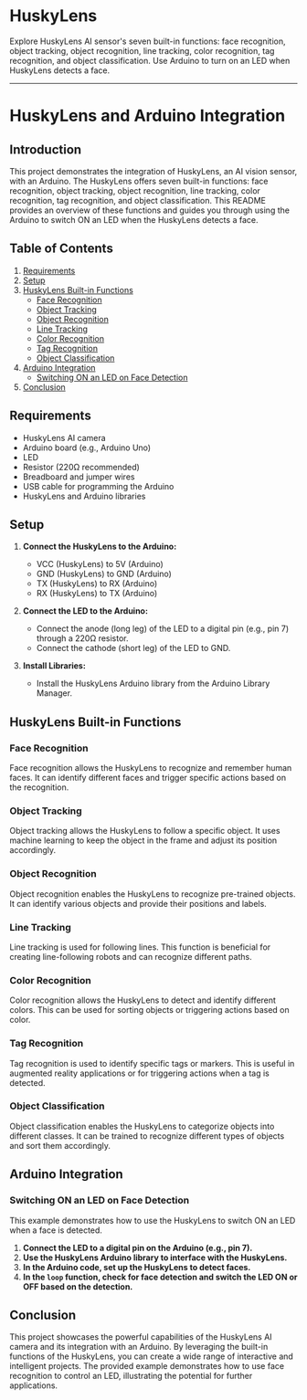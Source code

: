 # HuskyLens
Explore HuskyLens AI sensor's seven built-in functions: face recognition, object tracking, object recognition, line tracking, color recognition, tag recognition, and object classification. Use Arduino to turn on an LED when HuskyLens detects a face.


---

# HuskyLens and Arduino Integration

## Introduction

This project demonstrates the integration of HuskyLens, an AI vision sensor, with an Arduino. The HuskyLens offers seven built-in functions: face recognition, object tracking, object recognition, line tracking, color recognition, tag recognition, and object classification. This README provides an overview of these functions and guides you through using the Arduino to switch ON an LED when the HuskyLens detects a face.

## Table of Contents

1. [Requirements](#requirements)
2. [Setup](#setup)
3. [HuskyLens Built-in Functions](#huskyLens-built-in-functions)
    - [Face Recognition](#face-recognition)
    - [Object Tracking](#object-tracking)
    - [Object Recognition](#object-recognition)
    - [Line Tracking](#line-tracking)
    - [Color Recognition](#color-recognition)
    - [Tag Recognition](#tag-recognition)
    - [Object Classification](#object-classification)
4. [Arduino Integration](#arduino-integration)
    - [Switching ON an LED on Face Detection](#switching-on-an-led-on-face-detection)
5. [Conclusion](#conclusion)

## Requirements

- HuskyLens AI camera
- Arduino board (e.g., Arduino Uno)
- LED
- Resistor (220Ω recommended)
- Breadboard and jumper wires
- USB cable for programming the Arduino
- HuskyLens and Arduino libraries

## Setup

1. **Connect the HuskyLens to the Arduino:**
   - VCC (HuskyLens) to 5V (Arduino)
   - GND (HuskyLens) to GND (Arduino)
   - TX (HuskyLens) to RX (Arduino)
   - RX (HuskyLens) to TX (Arduino)

2. **Connect the LED to the Arduino:**
   - Connect the anode (long leg) of the LED to a digital pin (e.g., pin 7) through a 220Ω resistor.
   - Connect the cathode (short leg) of the LED to GND.

3. **Install Libraries:**
   - Install the HuskyLens Arduino library from the Arduino Library Manager.

## HuskyLens Built-in Functions

### Face Recognition

Face recognition allows the HuskyLens to recognize and remember human faces. It can identify different faces and trigger specific actions based on the recognition.

### Object Tracking

Object tracking allows the HuskyLens to follow a specific object. It uses machine learning to keep the object in the frame and adjust its position accordingly.

### Object Recognition

Object recognition enables the HuskyLens to recognize pre-trained objects. It can identify various objects and provide their positions and labels.

### Line Tracking

Line tracking is used for following lines. This function is beneficial for creating line-following robots and can recognize different paths.

### Color Recognition

Color recognition allows the HuskyLens to detect and identify different colors. This can be used for sorting objects or triggering actions based on color.

### Tag Recognition

Tag recognition is used to identify specific tags or markers. This is useful in augmented reality applications or for triggering actions when a tag is detected.

### Object Classification

Object classification enables the HuskyLens to categorize objects into different classes. It can be trained to recognize different types of objects and sort them accordingly.

## Arduino Integration

### Switching ON an LED on Face Detection

This example demonstrates how to use the HuskyLens to switch ON an LED when a face is detected. 

1. **Connect the LED to a digital pin on the Arduino (e.g., pin 7).**
2. **Use the HuskyLens Arduino library to interface with the HuskyLens.**
3. **In the Arduino code, set up the HuskyLens to detect faces.**
4. **In the `loop` function, check for face detection and switch the LED ON or OFF based on the detection.**

## Conclusion

This project showcases the powerful capabilities of the HuskyLens AI camera and its integration with an Arduino. By leveraging the built-in functions of the HuskyLens, you can create a wide range of interactive and intelligent projects. The provided example demonstrates how to use face recognition to control an LED, illustrating the potential for further applications.


